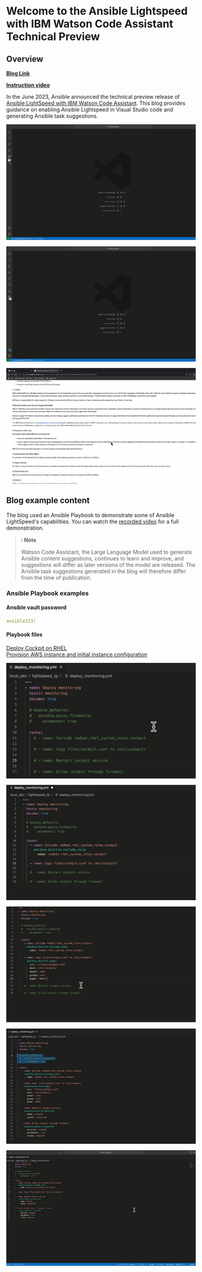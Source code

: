 # Welcome to the Ansible Lightspeed with IBM Watson Code Assistant Technical Preview

## Overview

[**Blog Link**](https://www.ansible.com/blog/welcome-to-the-ansible-lightspeed-technical-preview)

[**Instruction video**](https://youtu.be/yfXcGB7l0II)

In the June 2023, Ansible announced the technical preview release of [Ansible LightSpeed with IBM Watson Code Assistant](https://www.redhat.com/en/engage/project-wisdom). This blog provides guidance on enabling Ansible Lightspeed in Visual Studio code and generating Ansible task suggestions.

![install_extension](./img/install_extension.gif)

![gh_login](./img/gh_login.gif)

![accept_t_c](./img/accept_t_c.gif)

## Blog example content

The blog used an Ansible Playbook to demonstrate some of Ansible LightSpeed's capabilities. You can watch the [recorded video](https://youtu.be/yfXcGB7l0II) for a full demonstration.

>ℹ️ **Note**
>
> Watson Code Assistant, the Large Language Model used to generate Ansible content suggestions, continues to learn and improve, and suggestions will differ as later versions of the model are released. The Ansible task suggestions generated in the blog will therefore differ from the time of publication.

### Ansible Playbook examples

#### Ansible vault password

```yaml
ansible123!
```

#### Playbook files

[Deploy Cockpit on RHEL](./deploy_monitoring.yml)  
[Provision AWS instance and initial instance configuration](./provision_instances.yml)

![generate_suggestion](./img/generate_suggestion.gif)

![best_practices](./img/second_task.gif)

![remaining_tasks](./img/3_4_task.gif)

![context](./img/module_defaults.gif)

![training_matches](./img/training_matches.gif)
